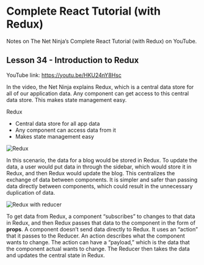 # Complete React Tutorial (with Redux)

Notes on The Net Ninja’s Complete React Tutorial (with Redux) on YouTube.

## Lesson 34 - Introduction to Redux

YouTube link: https://youtu.be/HKU24nY8Hsc

In the video, the Net Ninja explains Redux, which is a central data store for all of our application data. Any component can get access to this central data store. This makes state management easy.

Redux

*	Central data store for all app data
*	Any component can access data from it
*	Makes state management easy

![Redux](https://user-images.githubusercontent.com/29614473/63467438-540f6680-c41a-11e9-94da-9ab289b0263b.png)

In this scenario, the data for a blog would be stored in Redux. To update the data, a user would put data in through the sidebar, which would store it in Redux, and then Redux would update the blog. This centralizes the exchange of data between components. It is simpler and safer than passing data directly between components, which could result in the unnecessary duplication of data.

![Redux with reducer](https://user-images.githubusercontent.com/29614473/63467447-570a5700-c41a-11e9-90a1-3716cb72651b.png)

To get data from Redux, a component “subscribes” to changes to that data in Redux, and then Redux passes that data to the component in the form of __props__. A component doesn’t send data directly to Redux. It uses an “action” that it passes to the Reducer. An action describes what the component wants to change. The action can have a “payload,” which is the data that the component actual wants to change. The Reducer then takes the data and updates the central state in Redux.
